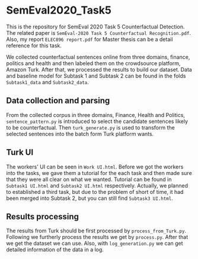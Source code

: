 # SemEval2020_Task5
This is the repository for SemEval 2020 Task 5 Counterfactual Detection. The related paper is `SemEval-2020 Task 5 Counterfactual Recognition.pdf`. Also, my report `ELEC896 report.pdf` for Master thesis can be a detail reference for this task. 

We collected counterfactual sentences online from three domains, finance, politics and health and then labeled them on the crowdsource platform, Amazon Turk. After that, we processed the results to build our dataset. Data and baseline model for Subtask 1 and Subtask 2 can be found in the folds `Subtask1_data` and `Subtask2_data`. 
## Data collection and parsing ##
From the collected corpus in three domains, Finance, Health and Politics, `sentence_pattern.py` is introduced to select the candidate sentences likely to be counterfactual. Then `turk_generate.py` is used to transform the selected sentences into the batch form Turk platform wants.
## Turk UI ##
The workers' UI can be seen in `Work UI.html`. Before we got the workers into the tasks, we gave them a tutorial for the each task and then made sure that they were all clear on what we wanted. Tutorial can be found in `Subtask1 UI.html` and `Subtask2 UI.html` respectively. Actually, we planned to established a third task, but due to the problem of short of time, it had been merged into Subtask 2, but you can still find `Subtask3 UI.html`. 
## Results processing ##
The results from Turk should be first processed by `process_from_Turk.py`. Following we furtherly process the results we get by `process.py`. After that we get the dataset we can use. Also, with `log_generation.py` we can get detailed information of the data in a log.
